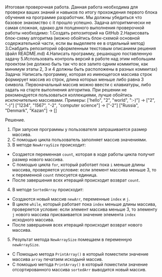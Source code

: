 Итоговая проверочная работа.
Данная работа необходима для проверки ваших знаний и навыков по итогу прохождения первого блока обучения
на программе разработчик. Мы должны убедиться что базовое знакомство с it прошло успешно.
Задача алгоритмически не самая сложная, однако для полценного выполнения проверочной работы необходимо:
1.Создать репозиторий на GitHub
2.Нарисовать блок-схему алгоритма (можно обойтись блок-схемой основной содержательной части, если вы выделяете ее в отдельный метод)
3.Снабдить репозиторий оформленным текстовым описанием решения (файл README.md)
4.Написать программу, решающую поставленную задачу
5.Использовать контроль версий в работе над этим небольшим проектом (не должно быть так что все залито одним коммитом, как 
минимум этапы 2, 3 и 4 должны быть расположены в разных коммитах)
Задача: Написать программу, которая из имеющегося массива строк формирует массив из строк, длина которых меньше либо равна 3 символа.
Первоначальный массив можно ввести с клавиатуры, либо задать на старте выполнения алгоритма. При решении не рекомендуется 
пользоваться коллекциями, лучше обойтись исключительно массивами.
Примеры:
['hello", "2", "world", ":-)"] -> ["2", "-)"]
["1234", "1567", "-2", "computer science"] -> ["-2"]
["Russia", "Denmark", "Kazan"] -> []

Решение.

1. При запуске программы у пользователя запрашивается размер массива.
2. С помощью цикла пользователь заполняет массив значениями.
3. В методе `NewArraySize` происходит:
- Создается переменная `count`,  которая в ходе работы цикла получит размер нового массива.
- С помощью цикла `for`, который работает пока `i` меньше длины массива, проверяется условие: если элемент массива меньше 3, то к переменной `count` плюсуется единица.
- После завершения всех итераций происходит возврат `count`.
4. В методе `SortedArray` происходит:
- Создаются новый массив `newArr`, переменные `index` и `j`.
- В цикле `while`, который работает пока `index` меньше длины массива, проверяется условие: если элемент массива меньше 3, то элементу `j` нового массива присваивается значение элемента `index` исходного массива.
- После завершения всех итераций происходит возврат нового массива.
5. Результат метода `NewArraySize` помещаем в переменную `newArraySize`.
-  C Помощью метода `PrintArray()` в который поместили значение массива `array` печатаем исходынй массив.
-  С помощью метода `PrintArray()` в который поместили значение отсортированного массива `sortedArr` выводится новый массив.